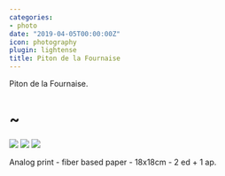 ```yaml
---
categories:
- photo
date: "2019-04-05T00:00:00Z"
icon: photography
plugin: lightense
title: Piton de la Fournaise
---
```


Piton de la Fournaise.

<h1 class="huge-tild">~</h1>

<img src="/public/img/photography/piton/piton-1.jpg" data-action="zoom" />
<img src="/public/img/photography/piton/piton-2.jpg" data-action="zoom" />
<img src="/public/img/photography/piton/piton-3.jpg" data-action="zoom" />

<p class="page-intro">
    Analog print - fiber based paper - 18x18cm - 2 ed + 1 ap.
</p>